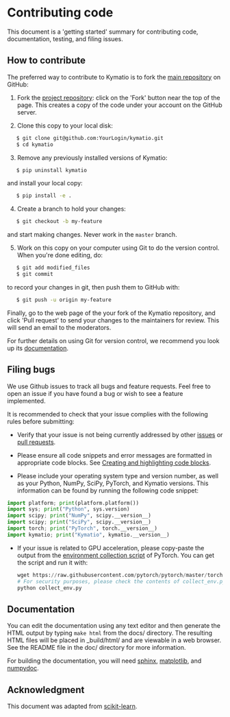 
Contributing code
=================

This document is a 'getting started' summary for contributing code, documentation, testing, and filing issues.

How to contribute
-----------------

The preferred way to contribute to Kymatio is to fork the
[main repository](http://github.com/kymatio/kymatio/) on
GitHub:

1. Fork the [project repository](http://github.com/kymatio/kymatio):
   click on the 'Fork' button near the top of the page. This creates
   a copy of the code under your account on the GitHub server.

2. Clone this copy to your local disk:

```bash
   $ git clone git@github.com:YourLogin/kymatio.git
   $ cd kymatio
```

3. Remove any previously installed versions of Kymatio:

```bash
   $ pip uninstall kymatio
```

and install your local copy:

```bash
   $ pip install -e .
```

4. Create a branch to hold your changes:

```bash
   $ git checkout -b my-feature
```

   and start making changes. Never work in the ``master`` branch.

5. Work on this copy on your computer using Git to do the version
   control. When you're done editing, do:

```bash
   $ git add modified_files
   $ git commit
```

   to record your changes in git, then push them to GitHub with:

```bash
   $ git push -u origin my-feature
```

Finally, go to the web page of the your fork of the Kymatio repository,
and click 'Pull request' to send your changes to the maintainers for
review. This will send an email to the moderators.

For further details on using Git for version control, we recommend you look
up its [documentation](http://git-scm.com/documentation).



Filing bugs
-----------
We use Github issues to track all bugs and feature requests. Feel free to
open an issue if you have found a bug or wish to see a feature implemented.

It is recommended to check that your issue complies with the
following rules before submitting:

-  Verify that your issue is not being currently addressed by other
   [issues](https://github.com/kymatio/kymatio/issues?)
   or [pull requests](https://github.com/kymatio/kymatio/pulls).

-  Please ensure all code snippets and error messages are formatted in
   appropriate code blocks.
   See [Creating and highlighting code blocks](https://help.github.com/articles/creating-and-highlighting-code-blocks).

-  Please include your operating system type and version number, as well
   as your Python, NumPy, SciPy, PyTorch, and Kymatio versions. This information
   can be found by running the following code snippet:

  ```python
  import platform; print(platform.platform())
  import sys; print("Python", sys.version)
  import scipy; print("NumPy", scipy.__version__)
  import scipy; print("SciPy", scipy.__version__)
  import torch; print("PyTorch", torch.__version__)
  import kymatio; print("Kymatio", kymatio.__version__)
  ```

- If your issue is related to GPU acceleration, please copy-paste the output
  from the [environment collection script](https://raw.githubusercontent.com/pytorch/pytorch/master/torch/utils/collect_env.py)
  of PyTorch.
  You can get the script and run it with:
  ```python
  wget https://raw.githubusercontent.com/pytorch/pytorch/master/torch/utils/collect_env.py
  # For security purposes, please check the contents of collect_env.py before running it.
  python collect_env.py
  ```
  


Documentation
-------------

You can edit the documentation using any text editor and then generate
the HTML output by typing ``make html`` from the docs/ directory.
The resulting HTML files will be placed in _build/html/ and are viewable
in a web browser. See the README file in the doc/ directory for more information.

For building the documentation, you will need
[sphinx](http://sphinx.pocoo.org/),
[matplotlib](http://matplotlib.sourceforge.net/), and [numpydoc](https://pypi.python.org/pypi/numpydoc).



Acknowledgment
--------------
This document was adapted from [scikit-learn](http://scikit-learn.org/).

